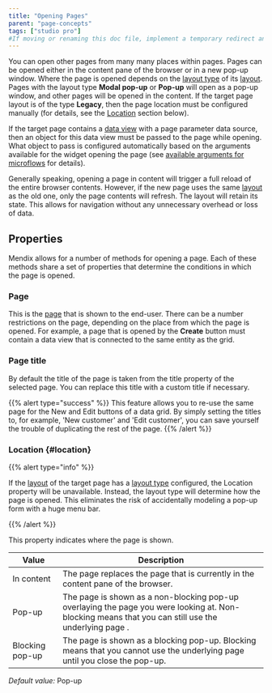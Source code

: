 ```yaml
---
title: "Opening Pages"
parent: "page-concepts"
tags: ["studio pro"]
#If moving or renaming this doc file, implement a temporary redirect and let the respective team know they should update the URL in the product. See Mapping to Products for more details.
---
```


You can open other pages from many many places within pages. Pages can be opened either in the content pane of the browser or in a new pop-up window. Where the page is opened depends on the [layout type](layout) of its [layout](layout). Pages with the layout type **Modal pop-up** or **Pop-up** will open as a pop-up window, and other pages will be opened in the content. If the target page layout is of the type **Legacy**, then the page location must be configured manually (for details, see the [Location](#location) section below).

If the target page contains a [data view](data-view) with a page parameter data source, then an object for this data view must be passed to the page while opening. What object to pass is configured automatically based on the arguments available for the widget opening the page (see [available arguments for microflows](starting-microflows) for details).

Generally speaking, opening a page in content will trigger a full reload of the entire browser contents. However, if the new page uses the same [layout](layout) as the old one, only the page contents will refresh. The layout will retain its state. This allows for navigation without any unnecessary overhead or loss of data. 

## Properties

Mendix allows for a number of methods for opening a page. Each of these methods share a set of properties that determine the conditions in which the page is opened.

### Page

This is the [page](page) that is shown to the end-user. There can be a number restrictions on the page, depending on the place from which the page is opened. For example, a page that is opened by the **Create** button must contain a data view that is connected to the same entity as the grid.

### Page title

By default the title of the page is taken from the title property of the selected page. You can replace this title with a custom title if necessary.

{{% alert type="success" %}}
This feature allows you to re-use the same page for the New and Edit buttons of a data grid. By simply setting the titles to, for example, 'New customer' and 'Edit customer', you can save yourself the trouble of duplicating the rest of the page.
{{% /alert %}}

### Location {#location}

{{% alert type="info" %}}

If the [layout](layout) of the target page has a [layout type](layout) configured, the Location property will be unavailable. Instead, the layout type will determine how the page is opened. This eliminates the risk of accidentally modeling a pop-up form with a huge menu bar.

{{% /alert %}}

This property indicates where the page is shown.

| Value | Description |
| --- | --- |
| In content | The page replaces the page that is currently in the content pane of the browser. |
| Pop-up | The page is shown as a non-blocking pop-up overlaying the page you were looking at. Non-blocking means that you can still use the underlying page . |
| Blocking pop-up | The page is shown as a blocking pop-up. Blocking means that you cannot use the underlying page until you close the pop-up. |

_Default value:_ Pop-up

